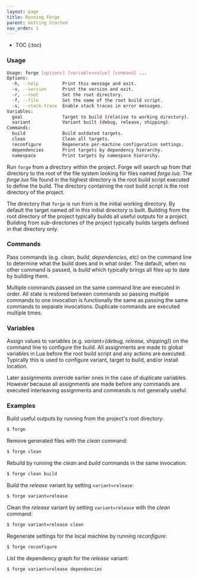 ```yaml
---
layout: page
title: Running Forge
parent: Getting Started
nav_order: 1
---
```


- TOC
{:toc}

### Usage

~~~sh
Usage: forge [options] [variable=value] [command] ...
Options:
  -h, --help         Print this message and exit.
  -v, --version      Print the version and exit.
  -r, --root         Set the root directory.
  -f, --file         Set the name of the root build script.
  -s, --stack-trace  Enable stack traces in error messages.
Variables:
  goal               Target to build (relative to working directory).
  variant            Variant built (debug, release, shipping).
Commands:
  build              Build outdated targets.
  clean              Clean all targets.
  reconfigure        Regenerate per-machine configuration settings.
  dependencies       Print targets by dependency hierarchy.
  namespace          Print targets by namespace hierarchy.
~~~

Run `forge` from a directory within the project.  Forge will search up from that directory to the root of the file system looking for files named *forge.lua*.  The *forge.lua* file found in the highest directory is the root build script executed to define the build.  The directory containing the root build script is the root directory of the project.

The directory that `forge` is run from is the initial working directory.  By default the target named *all* in this initial directory is built.  Building from the root directory of the project typically builds all useful outputs for a project.  Building from sub-directories of the project typically builds targets defined in that directory only.

### Commands

Pass commands (e.g. *clean*, *build*, *dependencies*, etc) on the command line to determine what the build does and in what order.  The default, when no other command is passed, is *build* which typically brings all files up to date by building them.

Multiple commands passed on the same command line are executed in order.  All state is restored between commands so passing multiple commands to one invocation is functionally the same as passing the same commands to separate invocations.  Duplicate commands are executed multiple times.

### Variables 

Assign values to variables (e.g. *variant={debug, release, shipping}*) on the command line to configure the build.  All assignments are made to global variables in Lua before the root build script and any actions are executed.  Typically this is used to configure variant, target to build, and/or install location.

Later assignments override earlier ones in the case of duplicate variables.  However because all assignments are made before any commands are executed interleaving assignments and commands is not generally useful.

### Examples

Build useful outputs by running from the project's root directory:

~~~bash
$ forge
~~~

Remove generated files with the *clean* command:

~~~bash
$ forge clean
~~~

Rebuild by running the *clean* and *build* commands in the same invocation:

~~~bash
$ forge clean build
~~~

Build the *release* variant by setting `variant=release`:

~~~bash
$ forge variant=release
~~~

Clean the *release* variant by setting `variant=release` with the *clean* command:

~~~bash
$ forge variant=release clean
~~~

Regenerate settings for the local machine by running *reconfigure*:

~~~bash
$ forge reconfigure
~~~

List the dependency graph for the *release* variant:

~~~bash
$ forge variant=release dependencies
~~~
